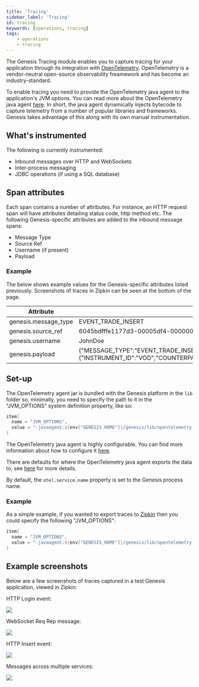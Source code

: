 ```yaml
---
title: 'Tracing'
sidebar_label: 'Tracing'
id: tracing
keywords: [operations, tracing]
tags:
    - operations
    - tracing
---
```


The Genesis Tracing module enables you to capture tracing for your application through its integration with [OpenTelemetry](https://opentelemetry.io/). OpenTelemetry is a vendor-neutral open-source observability freamework and has become an industry-standard.

To enable tracing you need to provide the OpenTelemetry java agent to the application's JVM options. You can read more about the OpenTelemetry java agent [here](https://github.com/open-telemetry/opentelemetry-java-instrumentation).
In short, the java agent dynamically injects bytecode to capture telemetry from a number of popular libraries and frameworks. Genesis takes advantage of this along with its own manual instrumentation.

## What's instrumented

The following is currently instrumented:

- Inbound messages over HTTP and WebSockets
- Inter-process messaging
- JDBC operations (if using a SQL database)

## Span attributes

Each span contains a number of attributes. For instance, an HTTP request span will have attributes detailing status code, http method etc. The following Genesis-specific attributes are added to the inbound message spans:

- Message Type
- Source Ref
- Username (if present)
- Payload

### Example

The below shows example values for the Genesis-specific attributes listed previously. Screenshots of traces in Zipkin can be seen at the bottom of the page.


| Attribute            | Value                                                          |
|----------------------|----------------------------------------------------------------|
| genesis.message_type | EVENT_TRADE_INSERT                                             |
| genesis.source_ref   | 6045bdfffe1177d3-00005df4-00000004-1f1e5fe74723987e-c672dc68:1 |
| genesis.username     | JohnDoe                                                        |
| genesis.payload      | {"MESSAGE_TYPE":"EVENT_TRADE_INSERT","USER_NAME":"JohnDoe","SESSION_AUTH_TOKEN":"********","REFRESH_AUTH_TOKEN":null,"VALIDATE":false,"IGNORE_WARNINGS":true,"DETAILS":{"INSTRUMENT_ID":"VOD","COUNTERPARTY_ID":"GENESIS","QUANTITY":10,"PRICE":1.5,"SIDE":"BUY"},"SOURCE_REF":"1"}                                                          |

## Set-up

The OpenTelemetry agent jar is bundled with the Genesis platform in the `lib` folder so, minimally, you need to specify the path to it in the "JVM_OPTIONS" system definition property, like so:

```kotlin
item(
  name = "JVM_OPTIONS",
  value = "-javaagent:${env["GENESIS_HOME"]}/genesis/lib/opentelemetry-javaagent.jar"
)
```

The OpenTelemetry java agent is highly configurable. You can find more information about how to configure it [here](https://opentelemetry.io/docs/instrumentation/java/automatic/agent-config/).

There are defaults for where the OpenTelemetry java agent exports the data to, see [here](https://github.com/open-telemetry/opentelemetry-java/blob/main/sdk-extensions/autoconfigure/README.md#exporters) for more details.

By default, the `otel.service.name` property is set to the Genesis process name.

### Example

As a simple example, if you wanted to export traces to [Zipkin](https://zipkin.io/) then you could specify the following "JVM_OPTIONS":

```kotlin
item(
  name = "JVM_OPTIONS",
  value = "-javaagent:${env["GENESIS_HOME"]}/genesis/lib/opentelemetry-javaagent.jar -Dotel.traces.exporter=zipkin"
)
```
## Example screenshots

Below are a few screenshots of traces captured in a test Genesis application, viewed in Zipkin:

HTTP Login event:

![](/img/tracing-zipkin-login.png)

WebSocket Req Rep message:

![](/img/tracing-zipkin-req-instrument.png)

HTTP Insert event:

![](/img/tracing-zipkin-event-insert.png)

Messages across multiple services:

![](/img/tracing-zipkin-multiple-services.png)
